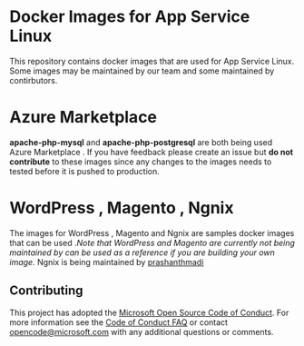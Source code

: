 # Docker Images for App Service Linux 
This repository contains docker images that are used for App Service Linux. Some images may be maintained by our team and some maintained by contirbutors. 

# Azure Marketplace 
**apache-php-mysql** and **apache-php-postgresql** are both being used Azure Marketplace . If you have feedback please create an issue but **do not contribute** to these images since any changes to the images needs to tested before it is pushed to production. 

# WordPress , Magento , Ngnix 
The images for WordPress , Magento and Ngnix are samples docker images that can be used .*Note that WordPress and Magento are currently not being maintained by can be used as a reference if you are building your own image.*
Ngnix is being maintained by [prashanthmadi](https://github.com/prashanthmadi) 

## Contributing
This project has adopted the [Microsoft Open Source Code of Conduct](https://opensource.microsoft.com/codeofconduct/). For more information see the [Code of Conduct FAQ](https://opensource.microsoft.com/codeofconduct/faq/) or contact [opencode@microsoft.com](mailto:opencode@microsoft.com) with any additional questions or comments.
